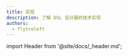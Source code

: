 ```yaml
---
title: 实现
description: 了解 DSL 设计器的技术实现
authors:
  - flytreleft
---
```


import Header from '@site/docs/\_header.md';

<Header />

